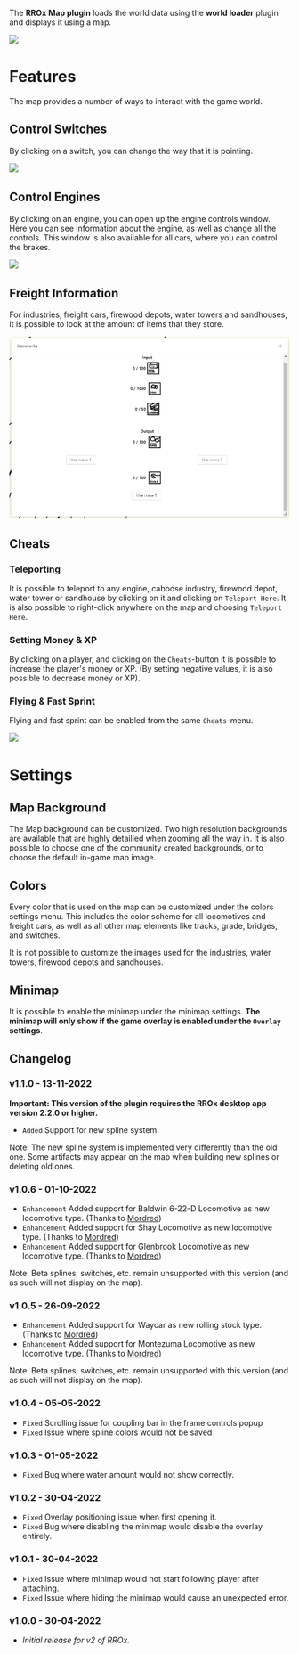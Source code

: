 The **RROx Map plugin** loads the world data using the **world loader** plugin and displays it using a map.

![](https://raw.githubusercontent.com/tom-90/RROx/master/plugins/map/docs/map.png)

# Features

The map provides a number of ways to interact with the game world.

## Control Switches

By clicking on a switch, you can change the way that it is pointing.

![](https://raw.githubusercontent.com/tom-90/RROx/master/plugins/map/docs/flip-switch.png)

## Control Engines

By clicking on an engine, you can open up the engine controls window. Here you can see information about the engine, as well as change all the controls. This window is also available for all cars, where you can control the brakes.

![](https://raw.githubusercontent.com/tom-90/RROx/master/plugins/map/docs/control-engine.png)

## Freight Information

For industries, freight cars, firewood depots, water towers and sandhouses, it is possible to look at the amount of items that they store.

![](https://raw.githubusercontent.com/tom-90/RROx/master/plugins/map/docs/freight-info.png)

## Cheats

### Teleporting

It is possible to teleport to any engine, caboose industry, firewood depot, water tower or sandhouse by clicking on it and clicking on `Teleport Here`. It is also possible to right-click anywhere on the map and choosing `Teleport Here`.

### Setting Money & XP

By clicking on a player, and clicking on the `Cheats`-button it is possible to increase the player's money or XP. (By setting negative values, it is also possible to decrease money or XP).

### Flying & Fast Sprint

Flying and fast sprint can be enabled from the same `Cheats`-menu.

![](https://raw.githubusercontent.com/tom-90/RROx/master/plugins/map/docs/cheats.png)

# Settings

## Map Background

The Map background can be customized. Two high resolution backgrounds are available that are highly detailled when zooming all the way in. It is also possible to choose one of the community created backgrounds, or to choose the default in-game map image.

## Colors

Every color that is used on the map can be customized under the colors settings menu. This includes the color scheme for all locomotives and freight cars, as well as all other map elements like tracks, grade, bridges, and switches.

It is not possible to customize the images used for the industries, water towers, firewood depots and sandhouses.

## Minimap

It is possible to enable the minimap under the minimap settings. **The minimap will only show if the game overlay is enabled under the `Overlay` settings**.

## Changelog

### v1.1.0 - 13-11-2022

**Important: This version of the plugin requires the RROx desktop app version 2.2.0 or higher.**

- `Added` Support for new spline system.

Note: The new spline system is implemented very differently than the old one. Some artifacts may appear on the map when building new splines or deleting old ones.

### v1.0.6 - 01-10-2022

- ``Enhancement`` Added support for Baldwin 6-22-D Locomotive as new locomotive type. (Thanks to [Mordred](https://github.com/mordred-random))
- ``Enhancement`` Added support for Shay Locomotive as new locomotive type. (Thanks to [Mordred](https://github.com/mordred-random))
- ``Enhancement`` Added support for Glenbrook Locomotive as new locomotive type. (Thanks to [Mordred](https://github.com/mordred-random))

Note: Beta splines, switches, etc. remain unsupported with this version (and as such will not display on the map).

### v1.0.5 - 26-09-2022

- ``Enhancement`` Added support for Waycar as new rolling stock type. (Thanks to [Mordred](https://github.com/mordred-random))
- ``Enhancement`` Added support for Montezuma Locomotive as new locomotive type. (Thanks to [Mordred](https://github.com/mordred-random))

Note: Beta splines, switches, etc. remain unsupported with this version (and as such will not display on the map).

### v1.0.4 - 05-05-2022

- ``Fixed`` Scrolling issue for coupling bar in the frame controls popup
- ``Fixed`` Issue where spline colors would not be saved

### v1.0.3 - 01-05-2022

- ``Fixed`` Bug where water amount would not show correctly.

### v1.0.2 - 30-04-2022

- ``Fixed`` Overlay positioning issue when first opening it.
- ``Fixed`` Bug where disabling the minimap would disable the overlay entirely. 

### v1.0.1 - 30-04-2022

- ``Fixed`` Issue where minimap would not start following player after attaching.
- ``Fixed`` Issue where hiding the minimap would cause an unexpected error.

### v1.0.0 - 30-04-2022

- *Initial release for v2 of RROx.*